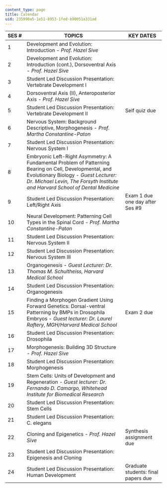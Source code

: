 ```yaml
---
content_type: page
title: Calendar
uid: 235990a5-1e51-8953-1fed-b90051a331ad
---
```


| SES # | TOPICS | KEY DATES |
| --- | --- | --- |
| 1 | Development and Evolution: Introduction - _Prof. Hazel Sive_ |  |
| 2 | Development and Evolution: Introduction (cont.), Dorsoventral Axis - _Prof. Hazel Sive_ |  |
| 3 | Student Led Discussion Presentation: Vertebrate Development I |  |
| 4 | Dorsoventral Axis (II), Anteroposterior Axis - _Prof. Hazel Sive_ |  |
| 5 | Student Led Discussion Presentation: Vertebrate Development II | Self quiz due |
| 6 | Nervous System: Background Descriptive, Morphogenesis - _Prof. Martha Constantine-Paton_ |  |
| 7 | Student Led Discussion Presentation: Nervous System I |  |
| 8 | Embryonic Left-Right Asymmetry: A Fundamental Problem of Patterning Bearing on Cell, Developmental, and Evolutionary Biology - _Guest Lecturer:_ _Dr. Michael Levin,_ _The Forsyth Institute and Harvard School of Dental Medicine_ |  |
| 9 | Student Led Discussion Presentation: Left/Right Axis | Exam 1 due one day after Ses #9 |
| 10 | Neural Development: Patterning Cell Types in the Spinal Cord - _Prof. Martha Constantine-Paton_ |  |
| 11 | Student Led Discussion Presentation: Nervous System II |  |
| 12 | Student Led Discussion Presentation: Nervous System III |  |
| 13 | Organogenesis - _Guest Lecturer:_ _Dr. Thomas M. Schultheiss,_ _Harvard Medical School_ |  |
| 14 | Student Led Discussion Presentation: Organogenesis |  |
| 15 | Finding a Morphogen Gradient Using Forward Genetics: Dorsal-ventral Patterning by BMPs in Drosophila Embryos - _Guest lecturer:_ _Dr. Laurel Raftery_, _MGH/Harvard Medical School_ | Exam 2 due |
| 16 | Student Led Discussion Presentation: Drosophila |  |
| 17 | Morphogenesis: Building 3D Structure - _Prof. Hazel Sive_ |  |
| 18 | Student Led Discussion Presentation: Morphogenesis |  |
| 19 | Stem Cells: Units of Development and Regeneration - _Guest lecturer:_ _Dr. Fernando D. Camargo,_ _Whitehead Institute for Biomedical Research_ |  |
| 20 | Student Led Discussion Presentation: Stem Cells |  |
| 21 | Student Led Discussion Presentation: C. elegans |  |
| 22 | Cloning and Epigenetics - _Prof. Hazel_ _Sive_ | Synthesis assignment due |
| 23 | Student Led Discussion Presentation: Epigenesis and Cloning |  |
| 24 | Student Led Discussion Presentation: Human Development | Graduate students: final papers due